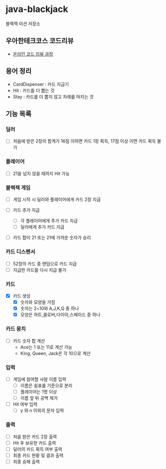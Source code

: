# java-blackjack

블랙잭 미션 저장소

## 우아한테크코스 코드리뷰

- [온라인 코드 리뷰 과정](https://github.com/woowacourse/woowacourse-docs/blob/master/maincourse/README.md)

## 용어 정리

- CardDispenser : 카드 지급기
- Hit : 카드를 더 뽑는 것
- Stay : 카드를 더 뽑지 않고 차례를 마치는 것

## 기능 목록

### 딜러

- [ ] 처음에 받은 2장의 합계가 16점 이하면 카드 1장 획득, 17점 이상 이면 카드 획득 불가

### 플레이어

- [ ] 21을 넘지 않을 때까지 Hit 가능

### 블랙잭 게임

- [ ] 게임 시작 시 딜러와 플레이어에게 카드 2장 지급

- [ ] 카드 추가 지급
    - [ ] 각 플레이어에게 추가 카드 지급
    - [ ] 딜러에게 추가 카드 지급

- [ ] 카드 합이 21 또는 21에 가까운 숫자가 승리

### 카드 디스펜서

- [ ] 52장의 카드 중 랜덤으로 카드 지급
- [ ] 지급한 카드를 다시 지급 불가

### 카드

- [x] 카드 생성
    - [x] 숫자와 모양을 가짐
    - [x] 숫자는 2~10와 A,J,K,Q 중 하나
    - [x] 모양은 하트,클로버,다이아,스페이드 중 하나

### 카드 뭉치

- [ ] 카드 숫자 합 계산
    - Ace는 1 또는 11로 계산 가능
    - King, Queen, Jack은 각 10으로 계산

### 입력

- [ ] 게임에 참여할 사람 이름 입력
    - [ ] 이름은 쉼표를 기준으로 분리
    - [ ] 플레이어는 1명 이상
    - [ ] 이름 앞 뒤 공백 제거

- [ ] Hit 여부 입력
    - [ ] y 와 n 이외의 문자 입력

### 출력

- [ ] 처음 받은 카드 2장 출력
- [ ] Hit 후 보유한 카드 출력
- [ ] 딜러의 카드 획득 여부 출력
- [ ] 최종 카드 현황 및 결과 출력
- [ ] 최종 승패 출력
